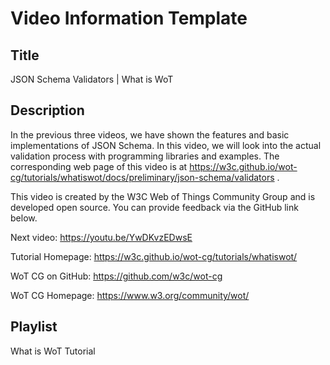 # Video Information Template

## Title

JSON Schema Validators | What is WoT

## Description

In the previous three videos, we have shown the features and basic implementations of JSON Schema. In this video, we will look into the actual validation process with programming libraries and examples.
The corresponding web page of this video is at https://w3c.github.io/wot-cg/tutorials/whatiswot/docs/preliminary/json-schema/validators .

This video is created by the W3C Web of Things Community Group and is developed open source. You can provide feedback via the GitHub link below.

Next video: https://youtu.be/YwDKvzEDwsE

Tutorial Homepage: https://w3c.github.io/wot-cg/tutorials/whatiswot/

WoT CG on GitHub: https://github.com/w3c/wot-cg 

WoT CG Homepage: https://www.w3.org/community/wot/

## Playlist

What is WoT Tutorial